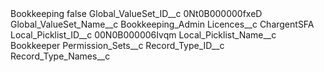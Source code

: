 <?xml version="1.0" encoding="UTF-8"?>
<CustomMetadata xmlns="http://soap.sforce.com/2006/04/metadata" xmlns:xsi="http://www.w3.org/2001/XMLSchema-instance" xmlns:xsd="http://www.w3.org/2001/XMLSchema">
    <label>Bookkeeping</label>
    <protected>false</protected>
    <values>
        <field>Global_ValueSet_ID__c</field>
        <value xsi:type="xsd:string">0Nt0B000000fxeD</value>
    </values>
    <values>
        <field>Global_ValueSet_Name__c</field>
        <value xsi:type="xsd:string">Bookkeeping_Admin</value>
    </values>
    <values>
        <field>Licences__c</field>
        <value xsi:type="xsd:string">ChargentSFA</value>
    </values>
    <values>
        <field>Local_Picklist_ID__c</field>
        <value xsi:type="xsd:string">00N0B000006Ivqm</value>
    </values>
    <values>
        <field>Local_Picklist_Name__c</field>
        <value xsi:type="xsd:string">Bookkeeper</value>
    </values>
    <values>
        <field>Permission_Sets__c</field>
        <value xsi:nil="true"/>
    </values>
    <values>
        <field>Record_Type_ID__c</field>
        <value xsi:nil="true"/>
    </values>
    <values>
        <field>Record_Type_Names__c</field>
        <value xsi:nil="true"/>
    </values>
</CustomMetadata>
